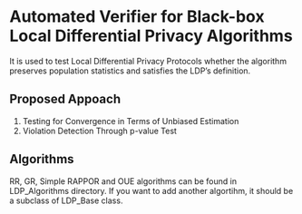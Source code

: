 # Automated Verifier for Black-box Local Differential Privacy Algorithms
It is used to test Local Differential Privacy Protocols whether the algorithm preserves population statistics and satisfies the LDP’s definition.

## Proposed Appoach
1. Testing for Convergence in Terms of Unbiased Estimation
2. Violation Detection Through p-value Test


## Algorithms
RR, GR, Simple RAPPOR and OUE algorithms can be found in LDP_Algorithms directory. If you want to add another algortihm, it should be a subclass of LDP_Base class.

